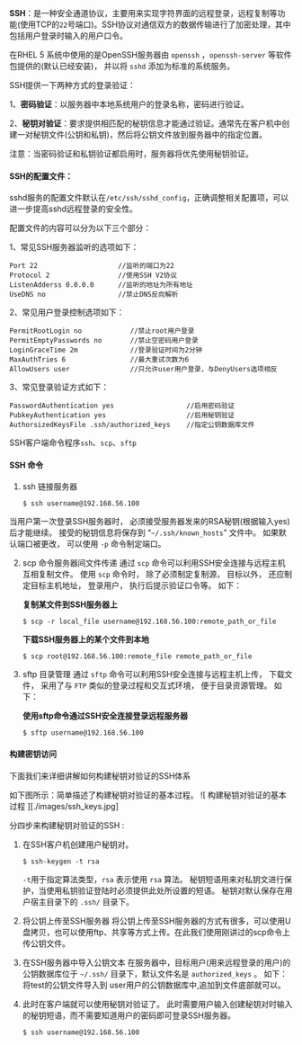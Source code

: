 **SSH**：是一种安全通道协议，主要用来实现字符界面的远程登录，远程复制等功能(使用TCP的`22`号端口)。SSH协议对通信双方的数据传输进行了加密处理，其中包括用户登录时输入的用户口令。

在RHEL 5 系统中使用的是OpenSSH服务器由 `openssh` ，`openssh-server`  等软件包提供的(默认已经安装)， 并以将 `sshd` 添加为标准的系统服务。

SSH提供一下两种方式的登录验证：

1、**密码验证**：以服务器中本地系统用户的登录名称，密码进行验证。

2、**秘钥对验证**：要求提供相匹配的秘钥信息才能通过验证。通常先在客户机中创建一对秘钥文件(公钥和私钥)，然后将公钥文件放到服务器中的指定位置。

注意：当密码验证和私钥验证都启用时，服务器将优先使用秘钥验证。

#### SSH的配置文件：

sshd服务的配置文件默认在`/etc/ssh/sshd_config`，正确调整相关配置项，可以进一步提高sshd远程登录的安全性。

配置文件的内容可以分为以下三个部分：

1、常见SSH服务器监听的选项如下：

    Port 22                    //监听的端口为22
    Protocol 2                 //使用SSH V2协议
    ListenAdderss 0.0.0.0      //监听的地址为所有地址
    UseDNS no                  //禁止DNS反向解析

2、常见用户登录控制选项如下：

    PermitRootLogin no            //禁止root用户登录
    PermitEmptyPasswords no       //禁止空密码用户登录
    LoginGraceTime 2m             //登录验证时间为2分钟
    MaxAuthTries 6                //最大重试次数为6
    AllowUsers user               //只允许user用户登录，与DenyUsers选项相反

3、常见登录验证方式如下：

    PasswordAuthentication yes                  //启用密码验证
    PubkeyAuthentication yes                    //启用秘钥验证
    AuthorsizedKeysFile .ssh/authorized_keys    //指定公钥数据库文件


SSH客户端命令程序`ssh`、`scp`、`sftp`

#### SSH 命令

1. ssh 链接服务器

    ```
    $ ssh username@192.168.56.100
    ```
当用户第一次登录SSH服务器时， 必须接受服务器发来的RSA秘钥(根据输入yes)后才能继续。 接受的秘钥信息将保存到 “`~/.ssh/known_hosts`” 文件中。 如果默认端口被更改， 可以使用 `-p` 命令制定端口。

2. scp 命令服务器间文件传递
通过 `scp` 命令可以利用SSH安全连接与远程主机互相复制文件。 使用 `scp` 命令时， 除了必须制定复制源， 目标以外， 还应制定目标主机地址， 登录用户， 执行后提示验证口令等。 如下：

    **复制某文件到SSH服务器上**
    ```
    $ scp -r local_file username@192.168.56.100:remote_path_or_file
    ```
    **下载SSH服务器上的某个文件到本地**
    ```
    $ scp root@192.168.56.100:remote_file remote_path_or_file
    ```
    
3. sftp 目录管理
通过 `sftp` 命令可以利用SSH安全连接与远程主机上传， 下载文件， 采用了与 `FTP` 类似的登录过程和交互式环境， 便于目录资源管理。 如下：

    **使用sftp命令通过SSH安全连接登录远程服务器**
    ```
    $ sftp username@192.168.56.100 
    ```
    
#### 构建密钥访问

下面我们来详细讲解如何构建秘钥对验证的SSH体系

如下图所示：简单描述了构建秘钥对验证的基本过程。
![ 构建秘钥对验证的基本过程 ][./images/ssh_keys.jpg]

分四步来构建秘钥对验证的SSH : 

1. 在SSH客户机创建用户秘钥对。

    ```
    $ ssh-keygen -t rsa
    ```
    `-t`用于指定算法类型，`rsa` 表示使用 `rsa` 算法。
    秘钥短语用来对私钥文进行保护，当使用私钥验证登陆时必须提供此处所设置的短语。
    秘钥对默认保存在用户宿主目录下的 `.ssh/` 目录下。
2. 将公钥上传至SSH服务器
    将公钥上传至SSH服务器的方式有很多，可以使用U盘拷贝，也可以使用ftp、共享等方式上传。在此我们使用刚讲过的scp命令上传公钥文件。

3. 在SSH服务器中导入公钥文本
    在服务器中，目标用户(用来远程登录的用户)的公钥数据库位于 `~/.ssh/` 目录下，默认文件名是 `authorized_keys` 。 如下：将test的公钥文件导入到 user用户的公钥数据库中,追加到文件底部就可以。

4. 此时在客户端就可以使用秘钥对验证了。
    此时需要用户输入创建秘钥对时输入的秘钥短语，而不需要知道用户的密码即可登录SSH服务器。
    ```
    $ ssh username@192.168.56.100
    ```




